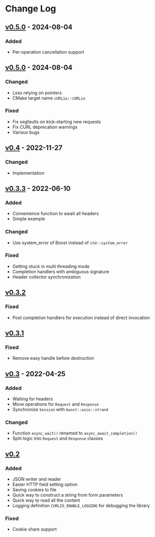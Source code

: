 # Change Log

<h2><a href="https://github.com/terrakuh/curlio/compare/v0.5.0..dev">v0.5.0</a> - 2024-08-04</h2>

### Added
- Per-operation cancellation support

<h2><a href="https://github.com/terrakuh/curlio/compare/v0.4..v0.5.0">v0.5.0</a> - 2024-08-04</h2>

### Changed
- Less relying on pointers
- CMake target name `cURLio::cURLio`

### Fixed
- Fix segfaults on kick-starting new requests
- Fix CURL deprecation warnings
- Various bugs

<h2><a href="https://github.com/terrakuh/curlio/compare/v0.3.3..v0.4">v0.4</a> - 2022-11-27</h2>

### Changed
- Implementation

<h2><a href="https://github.com/terrakuh/curlio/compare/v0.3.2..v0.3.3">v0.3.3</a> - 2022-06-10</h2>

### Added
- Convenience function to await all headers
- Simple example

### Changed
- Use system_error of Boost instead of `std::system_error`

### Fixed
- Getting stuck in multi threading mode
- Completion handlers with ambiguous signature
- Header collector synchronization

<h2><a href="https://github.com/terrakuh/curlio/compare/v0.3.1..v0.3.2">v0.3.2</a></h2>

### Fixed
- Post completion handlers for execution instead of direct invocation

<h2><a href="https://github.com/terrakuh/curlio/compare/v0.3..v0.3.1">v0.3.1</a></h2>

### Fixed
- Remove easy handle before destruction

<h2><a href="https://github.com/terrakuh/curlio/compare/v0.2..v0.3">v0.3</a> - 2022-04-25</h2>

### Added
- Waiting for headers
- Move operations for `Request` and `Response`
- Synchronize `Session` with `boost::asio::strand`

### Changed
- Function `async_wait()` renamed to `async_await_completion()`
- Split logic into `Request` and `Response` classes

<h2><a href="https://github.com/terrakuh/curlio/compare/v0.1..v0.2">v0.2</a></h2>

### Added
- JSON writer and reader
- Easier HTTP field setting option
- Saving cookies to file
- Quick way to construct a string from form parameters
- Quick way to read all the content
- Logging definition `CURLIO_ENABLE_LOGGING` for debugging the library

### Fixed
- Cookie share support

